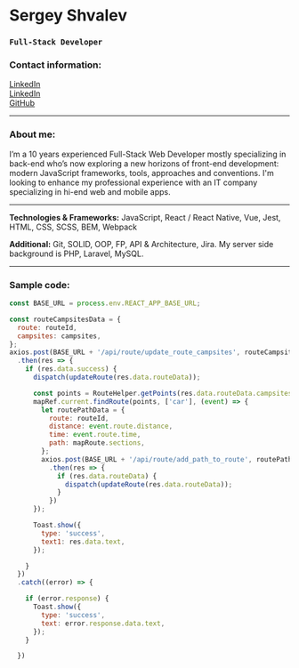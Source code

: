 # Sergey Shvalev
### `Full-Stack Developer`

### Contact information:

[LinkedIn](https://t.me/meiaum)<br>
[LinkedIn](https://www.linkedin.com/in/sergei-shvalev-0a5bb6232/)<br>
[GitHub](https://github.com/mei00)<br>

***

### About me:

I’m a 10 years experienced Full-Stack Web Developer mostly specializing in back-end who’s now exploring a new horizons of front-end development: modern JavaScript frameworks, tools, approaches and conventions. I'm looking to enhance my professional experience with an IT company specializing in hi-end web and mobile apps.

***

**Technologies & Frameworks:** JavaScript, React / React Native, Vue, Jest, HTML, CSS, SCSS, BEM, Webpack

**Additional:** Git, SOLID, OOP, FP, API & Architecture, Jira. My server side background is PHP, Laravel, MySQL.

***

### Sample code:

```js
const BASE_URL = process.env.REACT_APP_BASE_URL;

const routeCampsitesData = {
  route: routeId,
  campsites: campsites,
};
axios.post(BASE_URL + '/api/route/update_route_campsites', routeCampsitesData, ApiHelper.getRequestConfig(authToken))
  .then(res => {
    if (res.data.success) {
      dispatch(updateRoute(res.data.routeData));

      const points = RouteHelper.getPoints(res.data.routeData.campsites)
      mapRef.current.findRoute(points, ['car'], (event) => {
        let routePathData = {
          route: routeId,
          distance: event.route.distance,
          time: event.route.time,
          path: mapRoute.sections,
        };
        axios.post(BASE_URL + '/api/route/add_path_to_route', routePathData, ApiHelper.getRequestConfig(authToken))
          .then(res => {
            if (res.data.routeData) {
              dispatch(updateRoute(res.data.routeData));
            }
          })
      });

      Toast.show({
        type: 'success',
        text1: res.data.text,
      });

    }
  })
  .catch((error) => {

    if (error.response) {
      Toast.show({
        type: 'success',
        text: error.response.data.text,
      });
    }

  })

```

